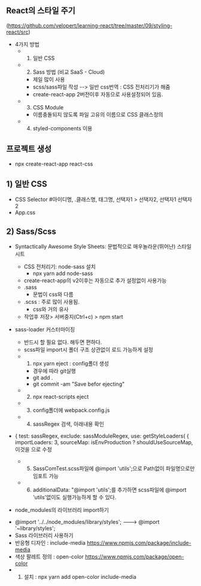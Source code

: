 ## React의 스타일 주기
(https://github.com/velopert/learning-react/tree/master/09/styling-react/src)
* 4가지 방법
  - 1) 일반 CSS
  - 2) Sass 방법 (비교 SaaS - Cloud)
    - 제일 많이 사용
    - scss/sass파일 작성 --> 일반 css번역 : CSS 전처리기가 해줌
    - create-react-app 2버전이후 자동으로 사용설정되어 있음.
  - 3) CSS Module
    - 이름충돌되지 않도록 파일 고유의 이름으로 CSS 클래스정의
  - 4) styled-components 이용

## 프로젝트 생성
* npx create-react-app react-css

## 1) 일반 CSS
* CSS Selector #아이디명, .클래스명, 태그명,
 선택자1 > 선택자2, 선택자1 선택자2
* App.css

## 2) Sass/Scss
* Syntactically Awesome Style Sheets: 
  문법적으로 매우놀라운(뛰어난) 스타일시트
  - CSS 전처리기: node-sass 설치
    - npx yarn add node-sass
  - create-react-app의 v2이후는 자동으로 추가 설정없이 사용가능
  - .sass
    - 문법이 css와 다름
  - .scss : 주로 많이 사용됨. 
    - css와 거의 유사
  - 작업후 저장> 서버중지(Ctrl+c) > npm start

* sass-loader 커스터마이징
  - 반드시 할 필요 없다. 해두면 편하다.
  - scss파일 import시 폴더 구조 상관없이 로드 가능하게 설정
  - 1) npx yarn eject : config폴더 생성
    - 경우에 따라 git실행
    - git add .
    - git commit -am "Save befor ejecting"
  - 2) npx react-scripts eject
  - 3) config폴더에 webpack.config.js
  - 4) sassRegex 검색, 아래내용 확인
- {
              test: sassRegex,
              exclude: sassModuleRegex,
              use: getStyleLoaders(
                {
                  importLoaders: 3,
                  sourceMap: isEnvProduction
                    ? shouldUseSourceMap<!-- 이 부분 수정
                    : isEnvDevelopment,
                  modules: {
                    mode: 'icss',
                  },
                },
                'sass-loader'
              ) -->, 이것을
         <!-- {
              test: sassRegex,
              exclude: sassModuleRegex,
              use: getStyleLoaders({
                importLoaders: 3,
                sourceMap: isEnvProduction
                  ? shouldUseSourceMap
                  : isEnvDevelopment,
              }).concat({
                loader: require.resolve("sass-loader"),
                options: {
                  sassOptions: {
                    includePaths: [paths.appSrc + "/styles"],
                  },
                  additionalData: "@import 'utils';",
                  //SassComTest의 import 삭제
                },
              }),
              sideEffects: true,
            }, -->
              으로 수정

  - 5) SassComTest.scss파일에 @import 'utils';으로 Path없이 파일명으로만
       임포트 가능
  - 6) additionalData: "@import 'utils';를 추가하면 scss파일에 
       @import 'utils'없이도 실행가능하게 할 수 있다.

* node_modules의 라이브러리 import하기
- @import '../../node_modules/library/styles';
  ---> @import '~library/styles';
- Sass 라이브러리 사용하기
- 반응형 디자인 : include-media
  https://www.npmjs.com/package/include-media
- 색상 팔레트 정의 : open-color
  https://www.npmjs.com/package/open-color
- 1) 설치 : npx yarn add open-color include-media
